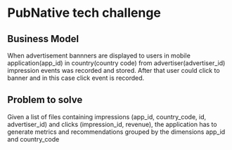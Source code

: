 # PubNative tech challenge

## Business Model
When advertisement bannners are displayed to users in mobile application(app_id) in country(country code) from advertiser(advertiser_id) impression events was recorded and stored. After that user could click to banner and in this case click event is recorded.

## Problem to solve
Given a list of files containing impressions (app_id, country_code, id, advertiser_id) and clicks (impression_id, revenue), the application has to generate metrics and recommendations grouped by the dimensions app_id and country_code
